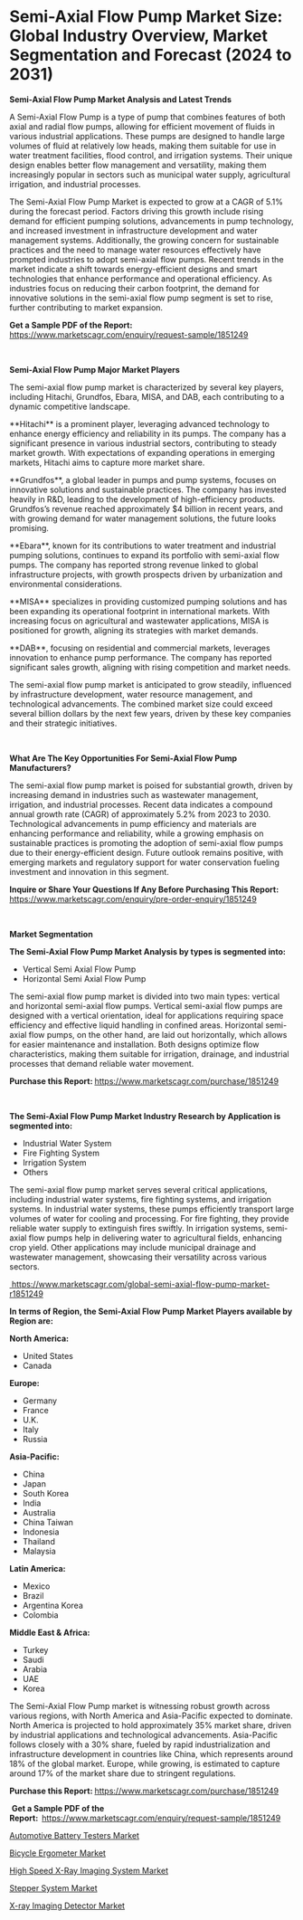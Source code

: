 <p><h1>Semi-Axial Flow Pump Market Size: Global Industry Overview, Market Segmentation and Forecast (2024 to 2031)</h1></p><p><strong>Semi-Axial Flow Pump Market Analysis and Latest Trends</strong></p>
<p><p>A Semi-Axial Flow Pump is a type of pump that combines features of both axial and radial flow pumps, allowing for efficient movement of fluids in various industrial applications. These pumps are designed to handle large volumes of fluid at relatively low heads, making them suitable for use in water treatment facilities, flood control, and irrigation systems. Their unique design enables better flow management and versatility, making them increasingly popular in sectors such as municipal water supply, agricultural irrigation, and industrial processes.</p><p>The Semi-Axial Flow Pump Market is expected to grow at a CAGR of 5.1% during the forecast period. Factors driving this growth include rising demand for efficient pumping solutions, advancements in pump technology, and increased investment in infrastructure development and water management systems. Additionally, the growing concern for sustainable practices and the need to manage water resources effectively have prompted industries to adopt semi-axial flow pumps. Recent trends in the market indicate a shift towards energy-efficient designs and smart technologies that enhance performance and operational efficiency. As industries focus on reducing their carbon footprint, the demand for innovative solutions in the semi-axial flow pump segment is set to rise, further contributing to market expansion.</p></p>
<p><strong>Get a Sample PDF of the Report:&nbsp;</strong> <a href="https://www.marketscagr.com/enquiry/request-sample/1851249?utm_campaign=1286&utm_medium=2&utm_source=Github&utm_content=ia&utm_term=18102024&utm_id=semi-axial-flow-pump">https://www.marketscagr.com/enquiry/request-sample/1851249</a></p>
<p>&nbsp;</p>
<p><strong>Semi-Axial Flow Pump Major Market Players</strong></p>
<p><p>The semi-axial flow pump market is characterized by several key players, including Hitachi, Grundfos, Ebara, MISA, and DAB, each contributing to a dynamic competitive landscape.</p><p>**Hitachi** is a prominent player, leveraging advanced technology to enhance energy efficiency and reliability in its pumps. The company has a significant presence in various industrial sectors, contributing to steady market growth. With expectations of expanding operations in emerging markets, Hitachi aims to capture more market share.</p><p>**Grundfos**, a global leader in pumps and pump systems, focuses on innovative solutions and sustainable practices. The company has invested heavily in R&D, leading to the development of high-efficiency products. Grundfos’s revenue reached approximately $4 billion in recent years, and with growing demand for water management solutions, the future looks promising.</p><p>**Ebara**, known for its contributions to water treatment and industrial pumping solutions, continues to expand its portfolio with semi-axial flow pumps. The company has reported strong revenue linked to global infrastructure projects, with growth prospects driven by urbanization and environmental considerations.</p><p>**MISA** specializes in providing customized pumping solutions and has been expanding its operational footprint in international markets. With increasing focus on agricultural and wastewater applications, MISA is positioned for growth, aligning its strategies with market demands.</p><p>**DAB**, focusing on residential and commercial markets, leverages innovation to enhance pump performance. The company has reported significant sales growth, aligning with rising competition and market needs.</p><p>The semi-axial flow pump market is anticipated to grow steadily, influenced by infrastructure development, water resource management, and technological advancements. The combined market size could exceed several billion dollars by the next few years, driven by these key companies and their strategic initiatives.</p></p>
<p>&nbsp;</p>
<p><strong>What Are The Key Opportunities For Semi-Axial Flow Pump Manufacturers?</strong></p>
<p><p>The semi-axial flow pump market is poised for substantial growth, driven by increasing demand in industries such as wastewater management, irrigation, and industrial processes. Recent data indicates a compound annual growth rate (CAGR) of approximately 5.2% from 2023 to 2030. Technological advancements in pump efficiency and materials are enhancing performance and reliability, while a growing emphasis on sustainable practices is promoting the adoption of semi-axial flow pumps due to their energy-efficient design. Future outlook remains positive, with emerging markets and regulatory support for water conservation fueling investment and innovation in this segment.</p></p>
<p><strong>Inquire or Share Your Questions If Any Before Purchasing This Report:</strong> <a href="https://www.marketscagr.com/enquiry/pre-order-enquiry/1851249?utm_campaign=1286&utm_medium=2&utm_source=Github&utm_content=ia&utm_term=18102024&utm_id=semi-axial-flow-pump">https://www.marketscagr.com/enquiry/pre-order-enquiry/1851249</a></p>
<p>&nbsp;</p>
<p><strong>Market Segmentation</strong></p>
<p><strong>The Semi-Axial Flow Pump Market Analysis by types is segmented into:</strong></p>
<p><ul><li>Vertical Semi Axial Flow Pump</li><li>Horizontal Semi Axial Flow Pump</li></ul></p>
<p><p>The semi-axial flow pump market is divided into two main types: vertical and horizontal semi-axial flow pumps. Vertical semi-axial flow pumps are designed with a vertical orientation, ideal for applications requiring space efficiency and effective liquid handling in confined areas. Horizontal semi-axial flow pumps, on the other hand, are laid out horizontally, which allows for easier maintenance and installation. Both designs optimize flow characteristics, making them suitable for irrigation, drainage, and industrial processes that demand reliable water movement.</p></p>
<p><strong>Purchase this Report:&nbsp;</strong><a href="https://www.marketscagr.com/purchase/1851249?utm_campaign=1286&utm_medium=2&utm_source=Github&utm_content=ia&utm_term=18102024&utm_id=semi-axial-flow-pump">https://www.marketscagr.com/purchase/1851249</a></p>
<p>&nbsp;</p>
<p><strong>The Semi-Axial Flow Pump Market Industry Research by Application is segmented into:</strong></p>
<p><ul><li>Industrial Water System</li><li>Fire Fighting System</li><li>Irrigation System</li><li>Others</li></ul></p>
<p><p>The semi-axial flow pump market serves several critical applications, including industrial water systems, fire fighting systems, and irrigation systems. In industrial water systems, these pumps efficiently transport large volumes of water for cooling and processing. For fire fighting, they provide reliable water supply to extinguish fires swiftly. In irrigation systems, semi-axial flow pumps help in delivering water to agricultural fields, enhancing crop yield. Other applications may include municipal drainage and wastewater management, showcasing their versatility across various sectors.</p></p>
<p><a href="https://www.marketscagr.com/global-semi-axial-flow-pump-market-r1851249?utm_campaign=1286&utm_medium=2&utm_source=Github&utm_content=ia&utm_term=18102024&utm_id=semi-axial-flow-pump">&nbsp;https://www.marketscagr.com/global-semi-axial-flow-pump-market-r1851249</a></p>
<p><strong>In terms of Region, the Semi-Axial Flow Pump Market Players available by Region are:</strong></p>
<p>
    <p> <strong> North America: </strong>
        <ul>
            <li>United States</li>
            <li>Canada</li>
        </ul>
        </p> 
    <p> <strong> Europe: </strong>
        <ul>
            <li>Germany</li>
            <li>France</li>
            <li>U.K.</li>
            <li>Italy</li>
            <li>Russia</li>
        </ul>
        </p> 
    <p> <strong> Asia-Pacific: </strong>
        <ul>
            <li>China</li>
            <li>Japan</li>
            <li>South Korea</li>
            <li>India</li>
            <li>Australia</li>
            <li>China Taiwan</li>
            <li>Indonesia</li>
            <li>Thailand</li>
            <li>Malaysia</li>
        </ul>
        </p> 
    <p> <strong> Latin America: </strong>
        <ul>
            <li>Mexico</li>
            <li>Brazil</li>
            <li>Argentina Korea</li>
            <li>Colombia</li>
        </ul>
        </p> 
    <p> <strong> Middle East & Africa: </strong>
        <ul>
            <li>Turkey</li>
            <li>Saudi</li>
            <li>Arabia</li>
            <li>UAE</li>
            <li>Korea</li>
        </ul>
    </p>
    </p>
<p><p>The Semi-Axial Flow Pump market is witnessing robust growth across various regions, with North America and Asia-Pacific expected to dominate. North America is projected to hold approximately 35% market share, driven by industrial applications and technological advancements. Asia-Pacific follows closely with a 30% share, fueled by rapid industrialization and infrastructure development in countries like China, which represents around 18% of the global market. Europe, while growing, is estimated to capture around 17% of the market share due to stringent regulations.</p></p>
<p><strong>Purchase this Report: </strong><a href="https://www.marketscagr.com/purchase/1851249?utm_campaign=1286&utm_medium=2&utm_source=Github&utm_content=ia&utm_term=18102024&utm_id=semi-axial-flow-pump">https://www.marketscagr.com/purchase/1851249</a></p>
<p>&nbsp;<strong>Get a Sample PDF of the Report:&nbsp;&nbsp;</strong><a href="https://www.marketscagr.com/enquiry/request-sample/1851249?utm_campaign=1286&utm_medium=2&utm_source=Github&utm_content=ia&utm_term=18102024&utm_id=semi-axial-flow-pump">https://www.marketscagr.com/enquiry/request-sample/1851249</a></p>
<p><strong></strong></p>
<p><p><a href="https://www.linkedin.com/pulse/automotive-battery-testers-market-strategic-insights-product-ojovc?utm_campaign=1286&utm_medium=2&utm_source=Github&utm_content=ia&utm_term=18102024&utm_id=semi-axial-flow-pump">Automotive Battery Testers Market</a></p><p><a href="https://www.linkedin.com/pulse/navigating-global-bicycle-ergometer-market-landscape-trends-qcmee?utm_campaign=1286&utm_medium=2&utm_source=Github&utm_content=ia&utm_term=18102024&utm_id=semi-axial-flow-pump">Bicycle Ergometer Market</a></p><p><a href="https://github.com/iva0ei4r/Market-Research-Report-List-1/blob/main/high-speed-x-ray-imaging-system-market.md?utm_campaign=1286&utm_medium=2&utm_source=Github&utm_content=ia&utm_term=18102024&utm_id=semi-axial-flow-pump">High Speed X-Ray Imaging System Market</a></p><p><a href="https://www.linkedin.com/pulse/disruption-innovation-stepper-system-industry-market-analysis-ygfzc?utm_campaign=1286&utm_medium=2&utm_source=Github&utm_content=ia&utm_term=18102024&utm_id=semi-axial-flow-pump">Stepper System Market</a></p><p><a href="https://github.com/vimar16th/Market-Research-Report-List-6/blob/main/x-ray-imaging-detector-market.md?utm_campaign=1286&utm_medium=2&utm_source=Github&utm_content=ia&utm_term=18102024&utm_id=semi-axial-flow-pump">X-ray Imaging Detector Market</a></p></p>